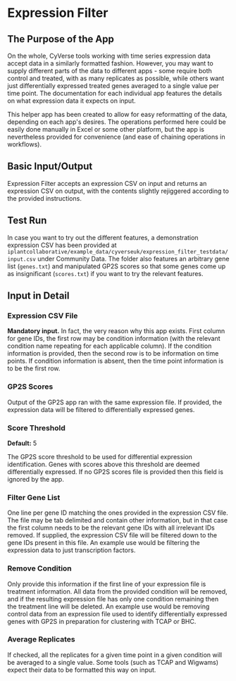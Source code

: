 # Expression Filter

## The Purpose of the App

On the whole, CyVerse tools working with time series expression data accept data in a similarly formatted fashion. However, you may want to supply different parts of the data to different apps - some require both control and treated, with as many replicates as possible, while others want just differentially expressed treated genes averaged to a single value per time point. The documentation for each individual app features the details on what expression data it expects on input.

This helper app has been created to allow for easy reformatting of the data, depending on each app's desires. The operations performed here could be easily done manually in Excel or some other platform, but the app is nevertheless provided for convenience (and ease of chaining operations in workflows).

## Basic Input/Output

Expression Filter accepts an expression CSV on input and returns an expression CSV on output, with the contents slightly rejiggered according to the provided instructions.

## Test Run

In case you want to try out the different features, a demonstration expression CSV has been provided at `iplantcollaborative/example_data/cyverseuk/expression_filter_testdata/input.csv` under Community Data. The folder also features an arbitrary gene list (`genes.txt`) and manipulated GP2S scores so that some genes come up as insignificant (`scores.txt`) if you want to try the relevant features.

## Input in Detail

### Expression CSV File

**Mandatory input.** In fact, the very reason why this app exists. First column for gene IDs, the first row may be condition information (with the relevant condition name repeating for each applicable column). If the condition information is provided, then the second row is to be information on time points. If condition information is absent, then the time point information is to be the first row.

### GP2S Scores

Output of the GP2S app ran with the same expression file. If provided, the expression data will be filtered to differentially expressed genes.

### Score Threshold

**Default:** 5

The GP2S score threshold to be used for differential expression identification. Genes with scores above this threshold are deemed differentially expressed. If no GP2S scores file is provided then this field is ignored by the app.

### Filter Gene List

One line per gene ID matching the ones provided in the expression CSV file. The file may be tab delimited and contain other information, but in that case the first column needs to be the relevant gene IDs with all irrelevant IDs removed. If supplied, the expression CSV file will be filtered down to the gene IDs present in this file. An example use would be filtering the expression data to just transcription factors.

### Remove Condition

Only provide this information if the first line of your expression file is treatment information. All data from the provided condition will be removed, and if the resulting expression file has only one condition remaining then the treatment line will be deleted. An example use would be removing control data from an expression file used to identify differentially expressed genes with GP2S in preparation for clustering with TCAP or BHC.

### Average Replicates

If checked, all the replicates for a given time point in a given condition will be averaged to a single value. Some tools (such as TCAP and Wigwams) expect their data to be formatted this way on input.